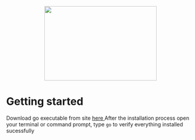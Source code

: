 <div align="center">  
  <img src="https://github.com/An0n-xen/Me-Learning-Go/assets/76828245/66fd19dd-a8b9-4892-b8a0-3b6579a17d8a" width="300" height="200">
</div>

# Getting started
Download go executable from site <a href="https://go.dev/" target="_blank"> here </a>
After the installation process open your terminal or command prompt, type `go` to verify everything installed sucessfully 

